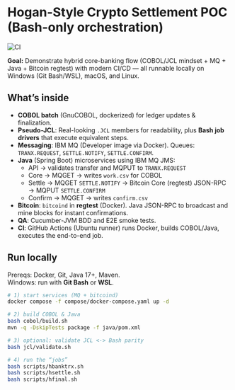 # Hogan-Style Crypto Settlement POC (Bash-only orchestration)

![CI](https://github.com/<your-username>/hogan-crypto-settlement-poc/actions/workflows/ci.yml/badge.svg)

**Goal:** Demonstrate hybrid core-banking flow (COBOL/JCL mindset + MQ + Java + Bitcoin regtest) with modern CI/CD — all runnable locally on Windows (Git Bash/WSL), macOS, and Linux.

## What’s inside
- **COBOL batch** (GnuCOBOL, dockerized) for ledger updates & finalization.
- **Pseudo-JCL**: Real-looking `.JCL` members for readability, plus **Bash job drivers** that execute equivalent steps.
- **Messaging**: IBM MQ (Developer image via Docker). Queues: `TRANX.REQUEST`, `SETTLE.NOTIFY`, `SETTLE.CONFIRM`.
- **Java** (Spring Boot) microservices using IBM MQ JMS:
  - API → validates transfer and MQPUT to `TRANX.REQUEST`
  - Core → MQGET → writes `work.csv` for COBOL
  - Settle → MQGET `SETTLE.NOTIFY` → Bitcoin Core (regtest) JSON-RPC → MQPUT `SETTLE.CONFIRM`
  - Confirm → MQGET → writes `confirm.csv`
- **Bitcoin**: `bitcoind` in **regtest** (Docker). Java JSON-RPC to broadcast and mine blocks for instant confirmations.
- **QA**: Cucumber-JVM BDD and E2E smoke tests.
- **CI**: GitHub Actions (Ubuntu runner) runs Docker, builds COBOL/Java, executes the end-to-end job.

## Run locally

Prereqs: Docker, Git, Java 17+, Maven.  
Windows: run with **Git Bash** or **WSL**.

```bash
# 1) start services (MQ + bitcoind)
docker compose -f compose/docker-compose.yaml up -d

# 2) build COBOL & Java
bash cobol/build.sh
mvn -q -DskipTests package -f java/pom.xml

# 3) optional: validate JCL <-> Bash parity
bash jcl/validate.sh

# 4) run the “jobs”
bash scripts/hbanktrx.sh
bash scripts/hsettle.sh
bash scripts/hfinal.sh
